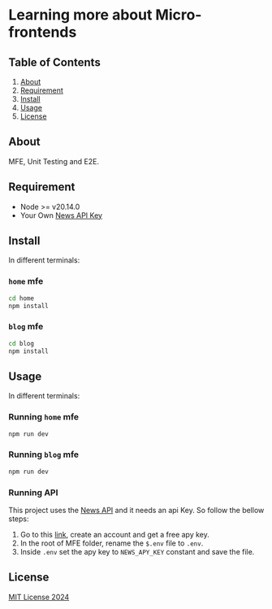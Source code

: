 # Learning more about Micro-frontends

## Table of Contents
1. [About](#about)
2. [Requirement](#requirement)
3. [Install](#install)
4. [Usage](#usage)
5. [License](#license)

## About
MFE, Unit Testing and E2E.

## Requirement
- Node >= v20.14.0 
- Your Own [News API Key](https://newsapi.org/)

## Install

In different terminals:

### `home` mfe

```bash
cd home
npm install
```

### `blog` mfe

```bash
cd blog
npm install
```

## Usage
In different terminals:

### Running `home` mfe

```bash
npm run dev
```

### Running `blog` mfe

```bash
npm run dev
```

### Running API

This project uses the [News API](https://newsapi.org/) and it needs an api Key. So follow the bellow steps:
1. Go to this [link](https://newsapi.org/), create an account and get a free apy key.
2. In the root of MFE folder, rename the `$.env` file to `.env`.
3. Inside `.env` set the apy key to `NEWS_APY_KEY` constant and save the file.

## License

[MIT License 2024](/LICENSE.md)
